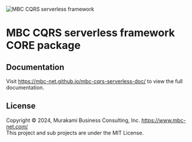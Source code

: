 ![MBC CQRS serverless framework](https://mbc-net.github.io/mbc-cqrs-serverless-doc/img/mbc-cqrs-serverless.png)
# MBC CQRS serverless framework CORE package

## Documentation

Visit https://mbc-net.github.io/mbc-cqrs-serverless-doc/ to view the full documentation.

## License
Copyright &copy; 2024, Murakami Business Consulting, Inc. https://www.mbc-net.com/  
This project and sub projects are under the MIT License.
